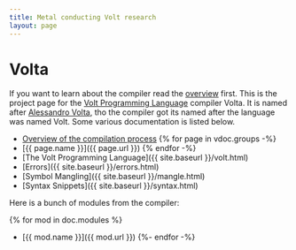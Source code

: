 ```yaml
---
title: Metal conducting Volt research
layout: page
---
```


# Volta

If you want to learn about the compiler read the [overview](overview.html)
first. This is the project page for the
[Volt Programming Language](http://www.volt-lang.org) compiler Volta. It is
named after [Alessandro Volta](https://en.wikipedia.org/wiki/Alessandro_Volta),
tho the compiler got its named after the language was named Volt. Some various
documentation is listed below.

*  [Overview of the compilation process](overview.html)
{% for page in vdoc.groups -%}
*  [{{ page.name }}]({{ page.url }})
{% endfor -%}
*  [The Volt Programming Language]({{ site.baseurl }}/volt.html)
*  [Errors]({{ site.baseurl }}/errors.html)
*  [Symbol Mangling]({{ site.baseurl }}/mangle.html)
*  [Syntax Snippets]({{ site.baseurl }}/syntax.html)

Here is a bunch of modules from the compiler:

{% for mod in doc.modules %}
*  [{{ mod.name }}]({{ mod.url }})
{%- endfor -%}
